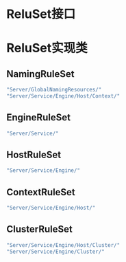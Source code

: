 
# ReluSet接口

# ReluSet实现类

## NamingRuleSet
```java
"Server/GlobalNamingResources/"
"Server/Service/Engine/Host/Context/"
```
## EngineRuleSet
```java
"Server/Service/"
```
## HostRuleSet
```java
"Server/Service/Engine/"
```
## ContextRuleSet
```java
"Server/Service/Engine/Host/"
```
## ClusterRuleSet
```java
"Server/Service/Engine/Host/Cluster/"
"Server/Service/Engine/Cluster/"
```
